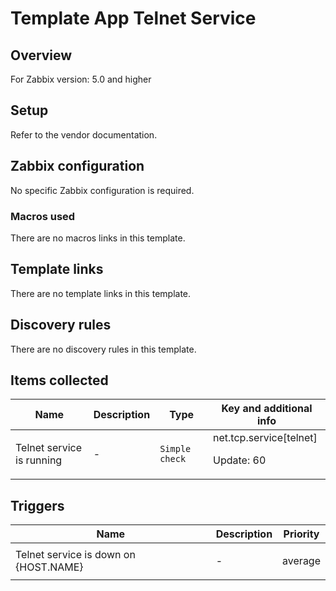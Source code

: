 # Template App Telnet Service

## Overview

For Zabbix version: 5.0 and higher

## Setup

Refer to the vendor documentation.

## Zabbix configuration

No specific Zabbix configuration is required.

### Macros used

There are no macros links in this template.

## Template links

There are no template links in this template.

## Discovery rules

There are no discovery rules in this template.

## Items collected

|Name|Description|Type|Key and additional info|
|----|-----------|----|----|
|Telnet service is running|<p>-</p>|`Simple check`|net.tcp.service[telnet]<p>Update: 60</p>|
## Triggers

|Name|Description|Priority|
|----|-----------|----|
|Telnet service is down on {HOST.NAME}|<p>-</p>|average|
